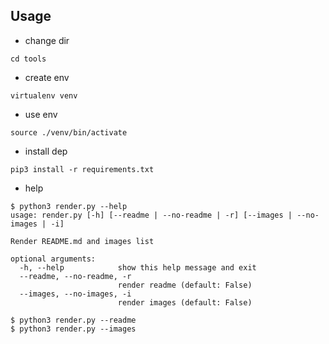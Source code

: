 ## Usage

- change dir

```
cd tools
```

- create env

```
virtualenv venv
```

- use env

```
source ./venv/bin/activate
```

- install dep

```
pip3 install -r requirements.txt
```

- help

```
$ python3 render.py --help
usage: render.py [-h] [--readme | --no-readme | -r] [--images | --no-images | -i]

Render README.md and images list

optional arguments:
  -h, --help            show this help message and exit
  --readme, --no-readme, -r
                        render readme (default: False)
  --images, --no-images, -i
                        render images (default: False)

$ python3 render.py --readme
$ python3 render.py --images
```
